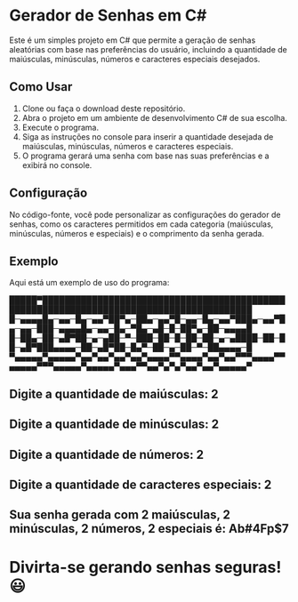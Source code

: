 # Gerador de Senhas em C#
Este é um simples projeto em C# que permite a geração de senhas aleatórias com base nas preferências do usuário, incluindo a quantidade de maiúsculas, minúsculas, números e caracteres especiais desejados.
## Como Usar
1. Clone ou faça o download deste repositório.
2. Abra o projeto em um ambiente de desenvolvimento C# de sua escolha.
3. Execute o programa.
4. Siga as instruções no console para inserir a quantidade desejada de maiúsculas, minúsculas, números e caracteres especiais.
5. O programa gerará uma senha com base nas suas preferências e a exibirá no console.

## Configuração
No código-fonte, você pode personalizar as configurações do gerador de senhas, como os caracteres permitidos em cada categoria (maiúsculas, minúsculas, números e especiais) e o comprimento da senha gerada.
## Exemplo

Aqui está um exemplo de uso do programa:

█████▀████████████████████████████████████████████████████████████████████████████████████████
█─▄▄▄▄█▄─▄▄─█▄─▄▄▀██▀▄─██▄─▄▄▀█─▄▄─█▄─▄▄▀███▄─▄▄▀█▄─▄▄─███─▄▄▄▄█▄─▄▄─█▄─▀█▄─▄█─█─██▀▄─██─▄▄▄▄█
█─██▄─██─▄█▀██─▄─▄██─▀─███─██─█─██─██─▄─▄████─██─██─▄█▀███▄▄▄▄─██─▄█▀██─█▄▀─██─▄─██─▀─██▄▄▄▄─█
▀▄▄▄▄▄▀▄▄▄▄▄▀▄▄▀▄▄▀▄▄▀▄▄▀▄▄▄▄▀▀▄▄▄▄▀▄▄▀▄▄▀▀▀▄▄▄▄▀▀▄▄▄▄▄▀▀▀▄▄▄▄▄▀▄▄▄▄▄▀▄▄▄▀▀▄▄▀▄▀▄▀▄▄▀▄▄▀▄▄▄▄▄▀
## Digite a quantidade de maiúsculas: 2
## Digite a quantidade de minúsculas: 2
## Digite a quantidade de números: 2
## Digite a quantidade de caracteres especiais: 2

## Sua senha gerada com 2 maiúsculas, 2 minúsculas, 2 números, 2 especiais é: Ab#4Fp$7
# Divirta-se gerando senhas seguras! 😃